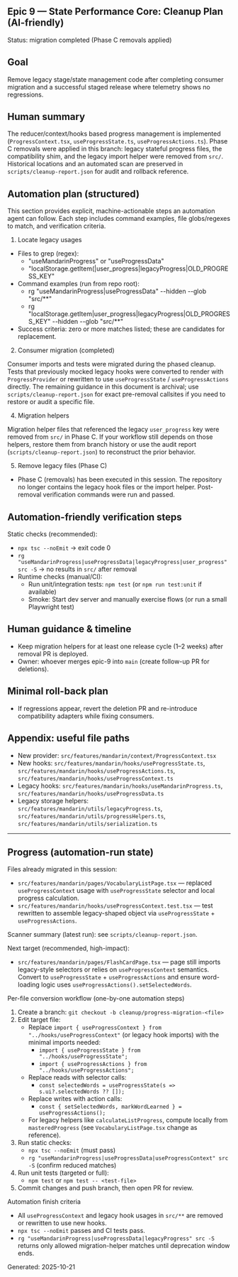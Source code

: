 ## Epic 9 — State Performance Core: Cleanup Plan (AI-friendly)

Status: migration completed (Phase C removals applied)

## Goal

Remove legacy stage/state management code after completing consumer migration and a successful staged release where telemetry shows no regressions.

## Human summary

The reducer/context/hooks based progress management is implemented (`ProgressContext.tsx`, `useProgressState.ts`, `useProgressActions.ts`). Phase C removals were applied in this branch: legacy stateful progress files, the compatibility shim, and the legacy import helper were removed from `src/`.
Historical locations and an automated scan are preserved in `scripts/cleanup-report.json` for audit and rollback reference.

## Automation plan (structured)

This section provides explicit, machine-actionable steps an automation agent can follow. Each step includes command examples, file globs/regexes to match, and verification criteria.

1. Locate legacy usages

- Files to grep (regex):
  - "useMandarinProgress" or "useProgressData"
  - "localStorage.getItem\(|user_progress|legacyProgress|OLD_PROGRESS_KEY"
- Command examples (run from repo root):
  - rg "useMandarinProgress|useProgressData" --hidden --glob "src/\*\*"
  - rg "localStorage.getItem|user_progress|legacyProgress|OLD_PROGRESS_KEY" --hidden --glob "src/\*\*"
- Success criteria: zero or more matches listed; these are candidates for replacement.

2. Consumer migration (completed)

Consumer imports and tests were migrated during the phased cleanup. Tests that previously mocked legacy hooks were converted to render with `ProgressProvider` or rewritten to use `useProgressState` / `useProgressActions` directly. The remaining guidance in this document is archival; use `scripts/cleanup-report.json` for exact pre-removal callsites if you need to restore or audit a specific file.

4. Migration helpers

Migration helper files that referenced the legacy `user_progress` key were removed from `src/` in Phase C. If your workflow still depends on those helpers, restore them from branch history or use the audit report (`scripts/cleanup-report.json`) to reconstruct the prior behavior.

5. Remove legacy files (Phase C)

- Phase C (removals) has been executed in this session. The repository no longer contains the legacy hook files or the import helper. Post-removal verification commands were run and passed.

## Automation-friendly verification steps

Static checks (recommended):

- `npx tsc --noEmit` -> exit code 0
- `rg "useMandarinProgress|useProgressData|legacyProgress|user_progress" src -S` -> no results in `src/` after removal
- Runtime checks (manual/CI):
  - Run unit/integration tests: `npm test` (or `npm run test:unit` if available)
  - Smoke: Start dev server and manually exercise flows (or run a small Playwright test)

## Human guidance & timeline

- Keep migration helpers for at least one release cycle (1–2 weeks) after removal PR is deployed.
- Owner: whoever merges epic-9 into `main` (create follow-up PR for deletions).

## Minimal roll-back plan

- If regressions appear, revert the deletion PR and re-introduce compatibility adapters while fixing consumers.

## Appendix: useful file paths

- New provider: `src/features/mandarin/context/ProgressContext.tsx`
- New hooks: `src/features/mandarin/hooks/useProgressState.ts`, `src/features/mandarin/hooks/useProgressActions.ts`, `src/features/mandarin/hooks/useProgressContext.ts`
- Legacy hooks: `src/features/mandarin/hooks/useMandarinProgress.ts`, `src/features/mandarin/hooks/useProgressData.ts`
- Legacy storage helpers: `src/features/mandarin/utils/legacyProgress.ts`, `src/features/mandarin/utils/progressHelpers.ts`, `src/features/mandarin/utils/serialization.ts`

---

## Progress (automation-run state)

Files already migrated in this session:

- `src/features/mandarin/pages/VocabularyListPage.tsx` — replaced `useProgressContext` usage with `useProgressState` selector and local progress calculation.
- `src/features/mandarin/hooks/useProgressContext.test.tsx` — test rewritten to assemble legacy-shaped object via `useProgressState` + `useProgressActions`.

Scanner summary (latest run): see `scripts/cleanup-report.json`.

Next target (recommended, high-impact):

- `src/features/mandarin/pages/FlashCardPage.tsx` — page still imports legacy-style selectors or relies on `useProgressContext` semantics. Convert to `useProgressState` + `useProgressActions` and ensure word-loading logic uses `useProgressActions().setSelectedWords`.

Per-file conversion workflow (one-by-one automation steps)

1. Create a branch: `git checkout -b cleanup/progress-migration-<file>`
2. Edit target file:
   - Replace `import { useProgressContext } from "../hooks/useProgressContext"` (or legacy hook imports) with the minimal imports needed:
     - `import { useProgressState } from "../hooks/useProgressState";`
     - `import { useProgressActions } from "../hooks/useProgressActions";`
   - Replace reads with selector calls:
     - `const selectedWords = useProgressState(s => s.ui?.selectedWords ?? []);`
   - Replace writes with action calls:
     - `const { setSelectedWords, markWordLearned } = useProgressActions();`
   - For legacy helpers like `calculateListProgress`, compute locally from `masteredProgress` (see `VocabularyListPage.tsx` change as reference).
3. Run static checks:
   - `npx tsc --noEmit` (must pass)
   - `rg "useMandarinProgress|useProgressData|useProgressContext" src -S` (confirm reduced matches)
4. Run unit tests (targeted or full):
   - `npm test` or `npm test -- <test-file>`
5. Commit changes and push branch, then open PR for review.

Automation finish criteria

- All `useProgressContext` and legacy hook usages in `src/**` are removed or rewritten to use new hooks.
- `npx tsc --noEmit` passes and CI tests pass.
- `rg "useMandarinProgress|useProgressData|legacyProgress" src -S` returns only allowed migration-helper matches until deprecation window ends.

Generated: 2025-10-21
